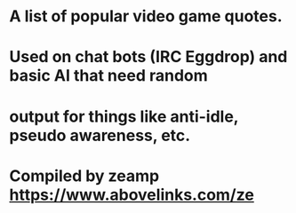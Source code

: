 # A list of popular video game quotes.
# Used on chat bots (IRC Eggdrop) and basic AI that need random
# output for things like anti-idle, pseudo awareness, etc.
# Compiled by zeamp https://www.abovelinks.com/ze
